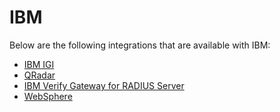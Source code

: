 [title]: # (IBM)
[tags]: # (introduction)
[priority]: # (1)
# IBM

Below are the following integrations that are available with IBM:

* [IBM IGI](igi/index.md)
* [QRadar](qradar/index.md)
* [IBM Verify Gateway for RADIUS Server](verify/index.md)
* [WebSphere](websphere/index.md)